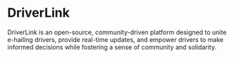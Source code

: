 # DriverLink
DriverLink is an open-source, community-driven platform designed to unite e-hailing drivers, provide real-time updates, and empower drivers to make informed decisions while fostering a sense of community and solidarity.
